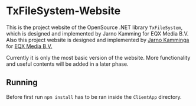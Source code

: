 # TxFileSystem-Website
This is the project website of the OpenSource .NET library `TxFileSystem`, which is designed and implemented by Jarno Kamming for EQX Media B.V.
Also this project website is designed and implemented by [Jarno Kamminga](https://www.linkedin.com/in/jarnokamminga/ "Visit the profile of Jarno Kamminga on LinkedIn") for [EQX Media B.V.](https://www.eqx-media.nl "Visit the website of EQX Media B.V.")

Currently it is only the most basic version of the website.
More functionality and useful contents will be added in a later phase.

## Running
Before first run `npm install` has to be ran inside the `ClientApp` directory.
